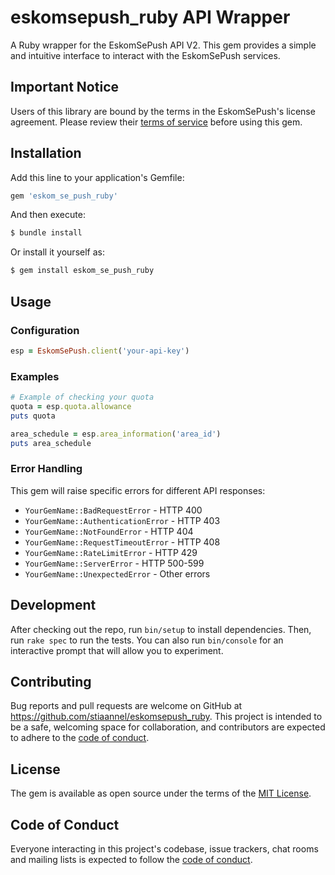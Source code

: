 # eskomsepush_ruby API Wrapper

A Ruby wrapper for the EskomSePush API V2. This gem provides a simple and intuitive interface to interact with the EskomSePush services.

## Important Notice

Users of this library are bound by the terms in the EskomSePush's license agreement. Please review their [terms of service](https://sepush.co.za/license-agreement) before using this gem.

## Installation

Add this line to your application's Gemfile:

```ruby
gem 'eskom_se_push_ruby'
```

And then execute:

```bash
$ bundle install
```

Or install it yourself as:

```bash
$ gem install eskom_se_push_ruby
```

## Usage

### Configuration

```ruby
esp = EskomSePush.client('your-api-key')
```

### Examples

```ruby
# Example of checking your quota
quota = esp.quota.allowance
puts quota

area_schedule = esp.area_information('area_id')
puts area_schedule
```

### Error Handling

This gem will raise specific errors for different API responses:

- `YourGemName::BadRequestError` - HTTP 400
- `YourGemName::AuthenticationError` - HTTP 403
- `YourGemName::NotFoundError` - HTTP 404
- `YourGemName::RequestTimeoutError` - HTTP 408
- `YourGemName::RateLimitError` - HTTP 429
- `YourGemName::ServerError` - HTTP 500-599
- `YourGemName::UnexpectedError` - Other errors

## Development

After checking out the repo, run `bin/setup` to install dependencies. Then, run `rake spec` to run the tests. You can also run `bin/console` for an interactive prompt that will allow you to experiment.

## Contributing

Bug reports and pull requests are welcome on GitHub at https://github.com/stiaannel/eskomsepush_ruby. This project is intended to be a safe, welcoming space for collaboration, and contributors are expected to adhere to the [code of conduct](CODE_OF_CONDUCT.md).

## License

The gem is available as open source under the terms of the [MIT License](LICENSE.txt).

## Code of Conduct

Everyone interacting in this project's codebase, issue trackers, chat rooms and mailing lists is expected to follow the [code of conduct](CODE_OF_CONDUCT.md).
